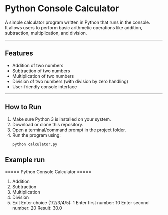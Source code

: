 # Python Console Calculator

A simple calculator program written in Python that runs in the console.  
It allows users to perform basic arithmetic operations like addition, subtraction, multiplication, and division.

---

## Features
- Addition of two numbers
- Subtraction of two numbers
- Multiplication of two numbers
- Division of two numbers (with division by zero handling)
- User-friendly console interface

---

## How to Run
1. Make sure Python 3 is installed on your system.
2. Download or clone this repository.
3. Open a terminal/command prompt in the project folder.
4. Run the program using:
   ```bash
   python calculator.py
## Example run 
===== Python Console Calculator =====
1. Addition
2. Subtraction
3. Multiplication
4. Division
5. Exit
Enter choice (1/2/3/4/5): 1
Enter first number: 10
Enter second number: 20
Result: 30.0
